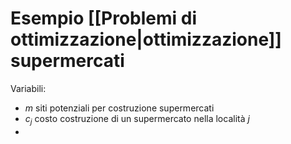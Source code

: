 # Esempio [[Problemi di ottimizzazione|ottimizzazione]] supermercati
Variabili:
- $m$ siti potenziali per costruzione supermercati
- $c_j$ costo costruzione di un supermercato nella località $j$
- 